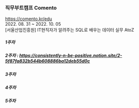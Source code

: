### 직무부트캠프 Comento
https://comento.kr/edu  
2022. 08. 31 ~ 2022. 10. 05  
[서울산업진흥원] IT현직자가 알려주는 SQL로 배우는 데이터 실무 AtoZ  


##### 1주차
##### 2주차 : https://consistently-n-be-positive.notion.site/2-5f87fa832b544b608886ba12deb55d0c
##### 3주차
##### 4주차
##### 5주차
